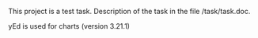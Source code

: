This project is a test task. 
Description of the task in the file /task/task.doc.

yEd is used for charts (version 3.21.1)
